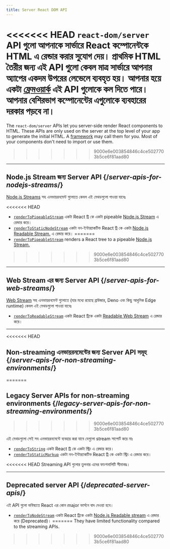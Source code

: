 ```yaml
---
title: Server React DOM API
---
```


<Intro>

<<<<<<< HEAD
`react-dom/server` API গুলো আপনাকে সার্ভারে React কম্পোনেন্টকে HTML এ রেন্ডার করার সুযোগ দেয়। প্রাথমিক HTML তৈরীর জন্য এই API গুলো কেবল মাত্র সার্ভারে আপনার অ্যাপের একদম উপরের লেভেলে ব্যবহৃত হয়। আপনার হয়ে একটা [ফ্রেমওয়ার্ক](/learn/start-a-new-react-project#production-grade-react-frameworks) এই API গুলোকে কল দিতে পারে। আপনার বেশিরভাগ কম্পোনেন্টের এগুলোকে ব্যবহারের দরকার পড়বে না।
=======
The `react-dom/server` APIs let you server-side render React components to HTML. These APIs are only used on the server at the top level of your app to generate the initial HTML. A [framework](/learn/start-a-new-react-project#production-grade-react-frameworks) may call them for you. Most of your components don't need to import or use them.
>>>>>>> 9000e6e003854846c4ce5027703b5ce6f81aad80

</Intro>

---

## Node.js Stream জন্য Server API {/*server-apis-for-nodejs-streams*/}

[Node.js Streams](https://nodejs.org/api/stream.html) সহ এনভায়রনমেন্ট গুলোতে কেবল এই মেথডগুলো পাওয়া যাবেঃ 

<<<<<<< HEAD
* [`renderToPipeableStream`](/reference/react-dom/server/renderToPipeableStream) একটা React ট্রি কে একটা pipeable [Node.js Stream](https://nodejs.org/api/stream.html) এ রেন্ডার করে।
* [`renderToStaticNodeStream`](/reference/react-dom/server/renderToStaticNodeStream) একটা নন-ইন্টার‍্যাকটিভ React ট্রি কে একটা [Node.js Readable Stream.](https://nodejs.org/api/stream.html#readable-streams) এ রেন্ডার করে।
=======
* [`renderToPipeableStream`](/reference/react-dom/server/renderToPipeableStream) renders a React tree to a pipeable [Node.js Stream.](https://nodejs.org/api/stream.html)
>>>>>>> 9000e6e003854846c4ce5027703b5ce6f81aad80

---

## Web Stream এর জন্য Server API {/*server-apis-for-web-streams*/}

[Web Stream](https://developer.mozilla.org/en-US/docs/Web/API/Streams_API) সহ এনভায়রনমেন্ট গুলোতে (যার মধ্যে রয়েছে ব্রাউজার, Deno এবং কিছু আধুনিক Edge runtime) কেবল এই মেথডগুলো পাওয়া যাবেঃ

* [`renderToReadableStream`](/reference/react-dom/server/renderToReadableStream) একটা React ট্রিকে একটা [Readable Web Stream](https://developer.mozilla.org/en-US/docs/Web/API/ReadableStream) এ রেন্ডার করে।

---

<<<<<<< HEAD
## Non-streaming এনভায়রনমেন্টের জন্য Server API সমূহ {/*server-apis-for-non-streaming-environments*/}
=======
## Legacy Server APIs for non-streaming environments {/*legacy-server-apis-for-non-streaming-environments*/}
>>>>>>> 9000e6e003854846c4ce5027703b5ce6f81aad80

এই মেথডগুলো সেই সব এনভায়রনমেন্টে ব্যবহার করা যাবে যেগুলো stream সাপোর্ট করে নাঃ

* [`renderToString`](/reference/react-dom/server/renderToString) একটা React ট্রি কে একটা স্ট্রিং এ রেন্ডার করে।
* [`renderToStaticMarkup`](/reference/react-dom/server/renderToStaticMarkup) একটা নন-ইন্টার‍্যাকটিভ React ট্রি কে একটা স্ট্রিং এ রেন্ডার করে।

<<<<<<< HEAD
Streaming API গুলোর তুলনার এদের ফাংশনালিটি সীমাবদ্ধ।

---

## Deprecated server API {/*deprecated-server-apis*/}

<Deprecated>

এই API গুলো ভবিষ্যতে React এর কোন major ভার্সনে বাদ দেওয়া হবে।

</Deprecated>

* [`renderToNodeStream`](/reference/react-dom/server/renderToNodeStream) একটা React ট্রিকে একটা [Node.js Readable stream](https://nodejs.org/api/stream.html#readable-streams) এ রেন্ডার করে (Deprecated)।
=======
They have limited functionality compared to the streaming APIs.
>>>>>>> 9000e6e003854846c4ce5027703b5ce6f81aad80
